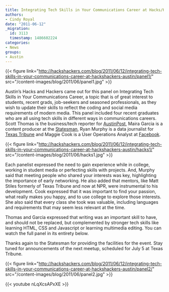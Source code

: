 ```yaml
---
title: Integrating Tech Skills in Your Communications Career at Hacks/Hackers Austin
authors:
- Cindy Royal
date: "2011-06-12"
_migration:
  id: 3113
  timestamp: 1486602224
categories:
- News
groups:
- Austin
---
```


[][1][][2]

{{< figure link="http://hackshackers.com/blog/2011/06/12/integrating-tech-skills-in-your-communications-career-at-hackshackers-austin/panel1/" src="/content-images/blog/2011/06/panel1.jpg" >}}

Austin&#8217;s Hacks and Hackers came out for this panel on Integrating Tech Skills in Your Communications Career, a topic that is of great interest to students, recent grads, job-seekers and seasoned professionals, as they wish to update their skills to reflect the coding and social media requirements of modern media. This panel included four recent graduates who are all using tech skills in different ways in communications careers. Scott Thomas is the business/tech reporter for [AustinPost][3], Maira Garcia is a content producer at the [Statesman][4], Ryan Murphy is a data journalist for [Texas Tribune][5] and Maggie Cook is a User Operations Analyst at [Facebook][6].

{{< figure link="http://hackshackers.com/blog/2011/06/12/integrating-tech-skills-in-your-communications-career-at-hackshackers-austin/hacks1/" src="/content-images/blog/2011/06/hacks1.jpg" >}}

Each panelist expressed the need to gain experience while in college, working in student media or perfecting skills with projects. And, Murphy said that meeting people who shared your interests was key, highlighting the importance of early networking. He also added that mentors, like Matt Stiles formerly of Texas Tribune and now at NPR, were instrumental to his development. Cook expressed that it was important to find your passion, what really makes you happy, and to use college to explore those interests. She also said that every class she took was valuable, including languages and requirements that may seem less relevant at the time.

Thomas and Garcia expressed that writing was an important skill to have, and should not be replaced, but complemented by stronger tech skills like learning HTML, CSS and Javascript or learning multimedia editing. You can watch the full panel in its entirety below.

Thanks again to the Statesman for providing the facilities for the event. Stay tuned for announcements of the next meetup, scheduled for July 5 at Texas Tribune.

[][1][][2][][7]

{{< figure link="http://hackshackers.com/blog/2011/06/12/integrating-tech-skills-in-your-communications-career-at-hackshackers-austin/panel2/" src="/content-images/blog/2011/06/panel2.jpg" >}}

{{< youtube nLqXcsAPxXE >}}

 [1]: http://hackshackers.com/blog/2011/06/12/integrating-tech-skills-in-your-communications-career-at-hackshackers-austin/hacks1/
 [2]: http://hackshackers.com/blog/2011/06/12/integrating-tech-skills-in-your-communications-career-at-hackshackers-austin/hacks2/
 [3]: http://austinpost.org/
 [4]: http://statesman.com/
 [5]: http://texastribune.org
 [6]: http://facebook.com
 [7]: http://hackshackers.com/blog/2011/06/12/integrating-tech-skills-in-your-communications-career-at-hackshackers-austin/panel1/